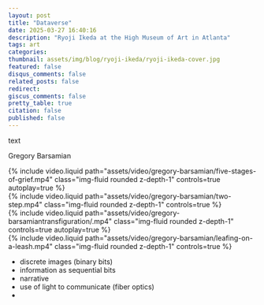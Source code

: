 ```yaml
---
layout: post
title: "Dataverse"
date: 2025-03-27 16:40:16
description: "Ryoji Ikeda at the High Museum of Art in Atlanta"
tags: art
categories:
thumbnail: assets/img/blog/ryoji-ikeda/ryoji-ikeda-cover.jpg
featured: false
disqus_comments: false
related_posts: false
redirect:
giscus_comments: false
pretty_table: true
citation: false
published: false
---
```


text


Gregory Barsamian

<div class="row mt-3">
    <div class="col-sm mt-3 mt-md-0">
        {% include video.liquid path="assets/video/gregory-barsamian/five-stages-of-grief.mp4" class="img-fluid rounded z-depth-1" controls=true autoplay=true %}
    </div>
    <div class="col-sm mt-3 mt-md-0">
        {% include video.liquid path="assets/video/gregory-barsamian/two-step.mp4" class="img-fluid rounded z-depth-1" controls=true %}
    </div>
</div>

<div class="row mt-3">
    <div class="col-sm mt-3 mt-md-0">
        {% include video.liquid path="assets/video/gregory-barsamiantransfiguration/.mp4" class="img-fluid rounded z-depth-1" controls=true autoplay=true %}
    </div>
    <div class="col-sm mt-3 mt-md-0">
        {% include video.liquid path="assets/video/gregory-barsamian/leafing-on-a-leash.mp4" class="img-fluid rounded z-depth-1" controls=true %}
    </div>
</div>

- discrete images (binary bits)
- information as sequential bits
- narrative
- use of light to communicate (fiber optics)
- 

